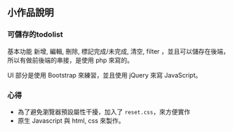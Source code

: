 ## 小作品說明

### 可儲存的todolist
基本功能 新增, 編輯, 刪除, 標記完成/未完成, 清空, filter ，並且可以儲存在後端，所以有做前後端的串接，是使用 php 來寫的。

UI 部分是使用 Bootstrap 來練習，並且使用 jQuery 來寫 JavaScript。 
### 心得

- 為了避免瀏覽器預設屬性干擾，加入了 `reset.css`，來方便實作
- 原生 Javascript 與 html, css 來製作。

